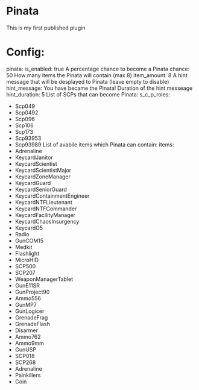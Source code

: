 # Pinata
This is my first published plugin

# Config:
pinata:
  is_enabled: true
   A percentage chance to become a Pinata
  chance: 50
   How many items the Pinata will contain (max 8)
  item_amount: 8
   A hint message that will be desplayed to Pinata (leave empty to disable)
  hint_message: You have became the Pinata!
   Duration of the hint messeage
  hint_duration: 5
   List of SCPs that can become Pinata:
  s_c_p_roles:
  - Scp049
  - Scp0492
  - Scp096
  - Scp106
  - Scp173
  - Scp93953
  - Scp93989
   List of avabile items which Pinata can contain:
  items:
  - Adrenaline
  - KeycardJanitor
  - KeycardScientist
  - KeycardScientistMajor
  - KeycardZoneManager
  - KeycardGuard
  - KeycardSeniorGuard
  - KeycardContainmentEngineer
  - KeycardNTFLieutenant
  - KeycardNTFCommander
  - KeycardFacilityManager
  - KeycardChaosInsurgency
  - KeycardO5
  - Radio
  - GunCOM15
  - Medkit
  - Flashlight
  - MicroHID
  - SCP500
  - SCP207
  - WeaponManagerTablet
  - GunE11SR
  - GunProject90
  - Ammo556
  - GunMP7
  - GunLogicer
  - GrenadeFrag
  - GrenadeFlash
  - Disarmer
  - Ammo762
  - Ammo9mm
  - GunUSP
  - SCP018
  - SCP268
  - Adrenaline
  - Painkillers
  - Coin
